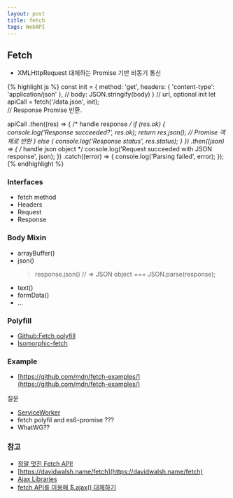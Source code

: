 ```yaml
---
layout: post
title: fetch
tags: WebAPI
---
```


## Fetch

- XMLHttpRequest 대체하는 Promise 기반 비동기 통신

{% highlight js %}
const init = {
  method: 'get',
  headers: {
    'content-type': 'application/json'
  },
  // body: JSON.stringify(body)
}
// url, optional init
let apiCall = fetch('/data.json', init);  
// Response Promise 반환.

apiCall
  .then((res) => {
    /* handle response */
    if (res.ok) {
      console.log('Response succeeded?', res.ok);
      return res.json();  // Promise 객체로 반환
    } else {
      console.log('Response status', res.status);
    }
  })
  .then((json) => {
    /* handle json object */
    console.log('Request succeeded with JSON response', json);
  })
  .catch((error) => {
    console.log('Parsing failed', error);
  });
{% endhighlight %}

### Interfaces

- fetch method
- Headers
- Request
- Response


### Body Mixin

- arrayBuffer()
- json()  
  > response.json() // => JSON object
  > === JSON.parse(response);
- text()
- formData()
- ...

### Polyfill

- [Github:Fetch polyfill](https://github.com/github/fetch)
- [Isomorphic-fetch](https://github.com/matthew-andrews/isomorphic-fetch)

### Example

- [https://github.com/mdn/fetch-examples/](https://github.com/mdn/fetch-examples/)


<div class="message">
  질문
  <ul>
    <li><a href="http://hacks.mozilla.or.kr/2014/07/serviceworkers-and-firefox/">ServiceWorker</a></li>
    <li>fetch polyfil and es6-promise ???</li>
    <li>WhatWG??</li>
  </ul>
</div>

### 참고

- [정말 멋진 Fetch API!](http://hacks.mozilla.or.kr/2015/05/this-api-is-so-fetching/)
- [https://davidwalsh.name/fetch](https://davidwalsh.name/fetch)
- [Ajax Libraries](http://andrewhfarmer.com/ajax-libraries/)
- [fetch API를 이용해 $.ajax() 대체하기](https://hjlog.me/post/150)
